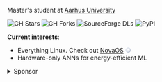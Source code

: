 Master's student at [Aarhus University](https://international.au.dk/)

![GH Stars](https://img.shields.io/badge/dynamic/json?color=2f81f7&label=GH%20Stars&style=flat-square&query=%24.stars&url=https://api.github-star-counter.workers.dev/user/NicklasVraa)
![GH Forks](https://img.shields.io/badge/dynamic/json?color=2f81f7&label=GH%20Forks&style=flat-square&query=%24.forks&url=https://api.github-star-counter.workers.dev/user/NicklasVraa)
![SourceForge DLs](https://img.shields.io/sourceforge/dt/novaos?style=flat-square&label=Sourceforge%20DLs&color=2f81f7)
![PyPI](https://img.shields.io/pypi/dm/color-manager-nv?style=flat-square&label=PyPI%20DLs&color=2f81f7)

**Current interests**:
- Everything Linux. Check out [NovaOS](https://github.com/NicklasVraa/NovaOS/tree/main) <img src="meta/logo.svg" width="12"/> 
- Hardware-only ANNs for energy-efficient ML

<details>
<summary>Sponsor</summary>
  
[![Donate](https://img.shields.io/badge/Donate-PayPal-2f81f7.svg?&style=flat-square)](https://www.paypal.com/donate/?hosted_button_id=36S38CB4UD57J)
[![Kofi](https://img.shields.io/badge/Kofi-2f81f7?style=flat-square)](https://ko-fi.com/M4M7IZK0Y)
[![BMAC](https://img.shields.io/badge/Buymeacoffee-2f81f7?style=flat-square)](https://www.buymeacoffee.com/nicklasvraa)\
![Bitcoin](https://img.shields.io/badge/Bitcoin-112ggRAZB6ipvV25v5ewnhdXSfyrYujfaF-2f81f7?style=flat-square)

</details>
